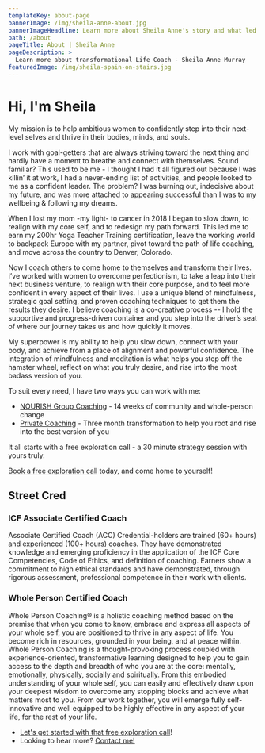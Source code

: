 ```yaml
---
templateKey: about-page
bannerImage: /img/sheila-anne-about.jpg
bannerImageHeadline: Learn more about Sheila Anne's story and what led her into transformational life coaching
path: /about
pageTitle: About | Sheila Anne
pageDescription: >
  Learn more about transformational Life Coach - Sheila Anne Murray
featuredImage: /img/sheila-spain-on-stairs.jpg
---
```


# Hi, I'm Sheila

My mission is to help ambitious women to confidently step into their next-level selves and thrive in their bodies, minds, and souls.

I work with goal-getters that are always striving toward the next thing and hardly have a moment to breathe and connect with themselves. Sound familiar? This used to be me - I thought I had it all figured out because I was killin’ it at work, I had a never-ending list of activities, and people looked to me as a confident leader. The problem? I was burning out, indecisive about my future, and was more attached to appearing successful than I was to my wellbeing & following my dreams.

When I lost my mom -my light- to cancer in 2018 I began to slow down, to realign with my core self, and to redesign my path forward. This led me to earn my 200hr Yoga Teacher Training certification, leave the working world to backpack Europe with my partner, pivot toward the path of life coaching, and move across the country to Denver, Colorado.

Now I coach others to come home to themselves and transform their lives. I’ve worked with women to overcome perfectionism, to take a leap into their next business venture, to realign with their core purpose, and to feel more confident in every aspect of their lives. I use a unique blend of mindfulness, strategic goal setting, and proven coaching techniques to get them the results they desire. I believe coaching is a co-creative process -- I hold the supportive and progress-driven container and you step into the driver’s seat of where our journey takes us and how quickly it moves.

My superpower is my ability to help you slow down, connect with your body, and achieve from a place of alignment and powerful confidence. The integration of mindfulness and meditation is what helps you step off the hamster wheel, reflect on what you truly desire, and rise into the most badass version of you.

To suit every need, I have two ways you can work with me:

- [NOURISH Group Coaching](/nourish/) - 14 weeks of community and whole-person change
- [Private Coaching](/root-to-rise/) - Three month transformation to help you root and rise into the best version of you

It all starts with a free exploration call - a 30 minute strategy session with yours truly.

[Book a free exploration call](/book/exploration/) today, and come home to yourself!

## Street Cred

### ICF Associate Certified Coach

Associate Certified Coach (ACC) Credential-holders are trained (60+ hours) and experienced (100+ hours) coaches. They have demonstrated knowledge and emerging proficiency in the application of the ICF Core Competencies, Code of Ethics, and definition of coaching. Earners show a commitment to high ethical standards and have demonstrated, through rigorous assessment, professional competence in their work with clients.

### Whole Person Certified Coach

Whole Person Coaching® is a holistic coaching method based on the premise that when you come to know, embrace and express all aspects of your whole self, you are positioned to thrive in any aspect of life. You become rich in resources, grounded in your being, and at peace within. Whole Person Coaching is a thought-provoking process coupled with experience-oriented, transformative learning designed to help you to gain access to the depth and breadth of who you are at the core: mentally, emotionally, physically, socially and spiritually. From this embodied understanding of your whole self, you can easily and effectively draw upon your deepest wisdom to overcome any stopping blocks and achieve what matters most to you. From our work together, you will emerge fully self-innovative and well equipped to be highly effective in any aspect of your life, for the rest of your life.

- [Let's get started with that free exploration call](/book/)!
- Looking to hear more? [Contact me!](/contact/)
